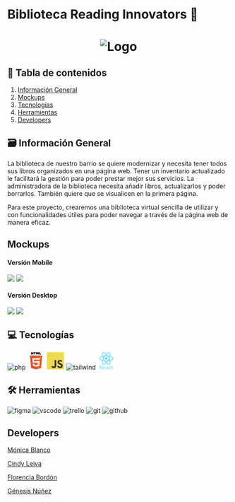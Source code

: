 # Biblioteca Reading Innovators 📖
<h1 align="center">
  <img src="https://github.com/florienborg/biblioteca/assets/131755081/07bdb51f-070d-420c-83fe-25387955b968" alt= "Logo" width=300px> 
  <!-- <spam align="center">Reading Innovators</spam> -->
</h1>

## 📓 Tabla de contenidos 
   1. [Información General](#información-general)
   2. [Mockups](#mockups)
   3. [Tecnologías](#tecnologías)
   4. [Herramientas](#herramientas)
   5. [Developers](#developers)

## 🗃 Información General
La biblioteca de nuestro barrio se quiere modernizar y necesita tener todos sus libros organizados en una página web. Tener un inventario actualizado le facilitará la gestión para poder prestar mejor sus servicios. La administradora de la biblioteca necesita añadir libros, actualizarlos y poder borrarlos. También quiere que se visualicen en la primera página.

Para este proyecto, crearemos una biblioteca virtual sencilla de utilizar y con funcionalidades útiles para poder navegar a través de la página web de manera eficaz.


## Mockups

#### Versión Mobile
<img src="https://github.com/florienborg/biblioteca/assets/131755081/da6d1a1c-cf49-49f4-ab22-f8e02d7f85ba" width=300px>
<img src="https://github.com/florienborg/biblioteca/assets/131755081/7a76a8c4-827e-45ef-b916-43b9119be6f9" width=300px>


#### Versión Desktop
<img src="https://github.com/florienborg/biblioteca/assets/131755081/2fb26156-f8b9-424a-8e08-ebd45d53bd37" width=500px>
<img src="https://github.com/florienborg/biblioteca/assets/131755081/5d83a2fd-8e9c-4f0f-8b94-a6592fb58969" width=500px>




## 💻 Tecnologías
<div>
<img src="https://raw.githubusercontent.com/jmnote/z-icons/master/svg/php.svg" alt="php" width="40" height="40"/>
<img src="https://raw.githubusercontent.com/devicons/devicon/master/icons/html5/html5-original-wordmark.svg" alt="html5" width="40" height="40"/>
<img src="https://raw.githubusercontent.com/devicons/devicon/master/icons/javascript/javascript-original.svg" alt="javascript" width="40" height="40"/>
<img src="https://upload.wikimedia.org/wikipedia/commons/d/d5/Tailwind_CSS_Logo.svg" alt="tailwind"  width="40" height="40"/>
<img src="https://raw.githubusercontent.com/devicons/devicon/master/icons/react/react-original-wordmark.svg" alt="react" width="40" height="40"/></div>

## 🛠 Herramientas
<div>
<img src="https://www.vectorlogo.zone/logos/figma/figma-icon.svg" alt="figma" width="40" height="40"/>
<img src="https://w7.pngwing.com/pngs/512/824/png-transparent-visual-studio-code-hd-logo-thumbnail.png" alt="vscode" width="40" heigth="40"/>
<img src="https://w7.pngwing.com/pngs/115/721/png-transparent-trello-social-icons-icon.png" alt="trello" width="40" heigth="40"/>
<img src="https://www.vectorlogo.zone/logos/git-scm/git-scm-icon.svg" alt="git" width="40" height="40"/>
<img src="https://cdn-icons-png.flaticon.com/512/25/25231.png" alt="github" width="40" heigth="40"/> </div>


## Developers

[Mónica Blanco](https://github.com/mgblanco10)

[Cindy Leiva](https://github.com/CindyLeiva)

[Florencia Bordón](https://github.com/florienborg)

[Génesis Núñez](https://github.com/genesis-nf)
